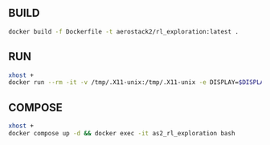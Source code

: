 ## BUILD
```bash
docker build -f Dockerfile -t aerostack2/rl_exploration:latest .
```

## RUN
```bash
xhost +
docker run --rm -it -v /tmp/.X11-unix:/tmp/.X11-unix -e DISPLAY=$DISPLAY aerostack2/rl_exploration
```

## COMPOSE
```bash
xhost +
docker compose up -d && docker exec -it as2_rl_exploration bash
```
